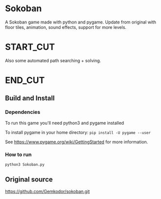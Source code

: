 Sokoban
=======

A Sokoban game made with python and pygame.
Update from original with floor tiles, animation, sound effects, support for 
more levels.
# START_CUT
Also some automated path searching + solving.
# END_CUT

Build and Install
-----------------

### Dependencies
To run this game you'll need python3 and pygame installed

To install pygame in your home directory:
```pip install -U pygame --user```

See https://www.pygame.org/wiki/GettingStarted for more information.


### How to run
```python3 Sokoban.py```


Original source
---------------
https://github.com/Gemkodor/sokoban.git
